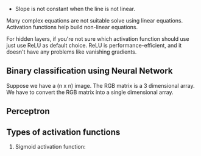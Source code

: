 -   Slope is not constant when the line is not linear.

Many complex equations are not suitable solve using linear equations.
Activation functions help build non-linear equations.

For hidden layers, if you're not sure which activation function should use just use ReLU as default choice. ReLU is performance-efficient, and it doesn't have any problems like vanishing gradients.

## Binary classification using Neural Network

Suppose we have a (n x n) image. The RGB matrix is a 3 dimensional array. We have to convert the RGB matrix into a single dimensional array.

## Perceptron

## Types of activation functions

1. Sigmoid activation function:
